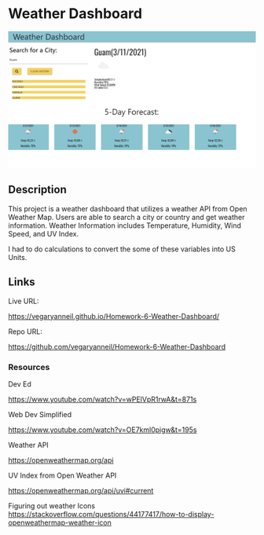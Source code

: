 # Weather Dashboard

![ExampleOfDashboard](assets/ExampleofWeatherDashboard.png)

## Description
This project is a weather dashboard that utilizes a weather API from Open Weather Map. Users are able to search a city or country and get weather information. Weather Information includes Temperature, Humidity, Wind Speed, and UV Index.

I had to do calculations to convert the some of these variables into US Units.



## Links

Live URL:

https://vegaryanneil.github.io/Homework-6-Weather-Dashboard/

Repo URL:

https://github.com/vegaryanneil/Homework-6-Weather-Dashboard

### Resources
Dev Ed

https://www.youtube.com/watch?v=wPElVpR1rwA&t=871s

Web Dev Simplified

https://www.youtube.com/watch?v=OE7kml0pigw&t=195s

Weather API

https://openweathermap.org/api

UV Index from Open Weather API

https://openweathermap.org/api/uvi#current

Figuring out weather Icons
https://stackoverflow.com/questions/44177417/how-to-display-openweathermap-weather-icon